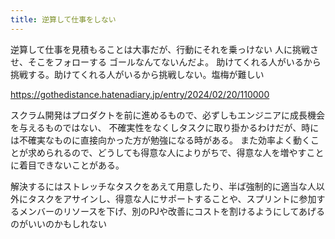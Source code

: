 ```yaml
---
title: 逆算して仕事をしない
---
```



逆算して仕事を見積もることは大事だが、行動にそれを乗っけない
人に挑戦させ、そこをフォローする
ゴールなんてないんだよ。
助けてくれる人がいるから挑戦する。助けてくれる人がいるから挑戦しない。塩梅が難しい

https://gothedistance.hatenadiary.jp/entry/2024/02/20/110000

スクラム開発はプロダクトを前に進めるもので、必ずしもエンジニアに成長機会を与えるものではない、
不確実性をなくしタスクに取り掛かるわけだが、時には不確実なものに直接向かった方が勉強になる時がある。
また効率よく動くことが求められるので、どうしても得意な人によりがちで、得意な人を増やすことに着目できないことがある。

解決するにはストレッチなタスクをあえて用意したり、半ば強制的に適当な人以外にタスクをアサインし、得意な人にサポートすることや、スプリントに参加するメンバーのリソースを下げ、別のPJや改善にコストを割けるようにしてあげるのがいいのかもしれない